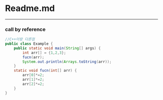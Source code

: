 # Readme.md

---
<h3>call by reference</h3>

```java
//C++이랑 다른점
public class Example {
	public static void main(String[] args) {
		int arr[] = {1,2,3};
		fucn(arr);
		System.out.println(Arrays.toString(arr));
	}
	static void fucn(int[] arr) {
		arr[0]*=2;
		arr[1]*=2;
		arr[2]*=2;
	}
}
```
